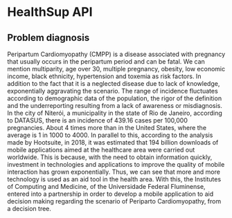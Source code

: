 # HealthSup API

## Problem diagnosis

Peripartum Cardiomyopathy (CMPP) is a disease associated with pregnancy that usually occurs in the peripartum period and can be fatal.
We can mention multiparity, age over 30, multiple pregnancy, obesity, low economic income, black ethnicity, hypertension and toxemia as risk factors.
In addition to the fact that it is a neglected disease due to lack of knowledge, exponentially aggravating the scenario.
The range of incidence fluctuates according to demographic data of the population, the rigor of the definition and the underreporting resulting from a lack of awareness or misdiagnosis.
In the city of Niterói, a municipality in the state of Rio de Janeiro, according to DATASUS, there is an incidence of 439.16 cases per 100,000 pregnancies. About 4 times more than in the United States, where the average is 1 in 1000 to 4000.
In parallel to this, according to the analysis made by Hootsuite, in 2018, it was estimated that 194 billion downloads of mobile applications aimed at the healthcare area were carried out worldwide.
This is because, with the need to obtain information quickly, investment in technologies and applications to improve the quality of mobile interaction has grown exponentially.
Thus, we can see that more and more technology is used as an aid tool in the health area.
With this, the Institutes of Computing and Medicine, of the Universidade Federal Fluminense, entered into a partnership in order to develop a mobile application to aid decision making regarding the scenario of Periparto Cardiomyopathy, from a decision tree.
